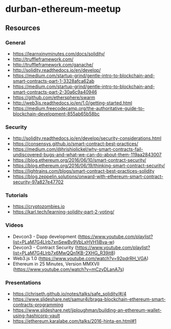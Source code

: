 # durban-ethereum-meetup

## Resources

### General
* https://learnxinyminutes.com/docs/solidity/
* http://truffleframework.com/
* http://truffleframework.com/ganache/
* http://solidity.readthedocs.io/en/develop/
* https://medium.com/startup-grind/gentle-intro-to-blockchain-and-smart-contracts-part-1-3328afca62ab
* https://medium.com/startup-grind/gentle-intro-to-blockchain-and-smart-contracts-part-2-30a6c9a40946
* https://github.com/ethersphere/swarm
* http://web3js.readthedocs.io/en/1.0/getting-started.html
* https://medium.freecodecamp.org/the-authoritative-guide-to-blockchain-development-855ab65b58bc

### Security
* http://solidity.readthedocs.io/en/develop/security-considerations.html
* https://consensys.github.io/smart-contract-best-practices/
* https://medium.com/@hrishiolickel/why-smart-contracts-fail-undiscovered-bugs-and-what-we-can-do-about-them-119aa2843007
* https://blog.ethereum.org/2016/06/10/smart-contract-security/
* https://blog.ethereum.org/2016/06/19/thinking-smart-contract-security/
* https://lightrains.com/blogs/smart-contract-best-practices-solidity
* https://blog.zeppelin.solutions/onward-with-ethereum-smart-contract-security-97a827e47702

### Tutorials
* https://cryptozombies.io
* https://karl.tech/learning-solidity-part-2-voting/

### Videos
* Devcon3 - Dapp development (https://www.youtube.com/playlist?list=PLaM7G4Llrb7xnSewBv9VbLxHVH1iBva-w)
* Devcon3 - Contract Security (https://www.youtube.com/playlist?list=PLaM7G4Llrb7x6MwQQn1KB-2XHG_R39jt8)
* Web3.js 1.0 (https://www.youtube.com/watch?v=92pdrRH_VGA)
* Ethereum in 25 Minutes, Version MMXVII (https://www.youtube.com/watch?v=mCzyDLanA7s)

### Presentations
* https://chriseth.github.io/notes/talks/safe_solidity/#/4
* https://www.slideshare.net/samur4i/braga-blockchain-ethereum-smart-contracts-programming
* https://www.slideshare.net/jjploughman/building-an-ethereum-wallet-using-hashicorp-vault
* https://ethereum.karalabe.com/talks/2016-hinta-en.html#1
